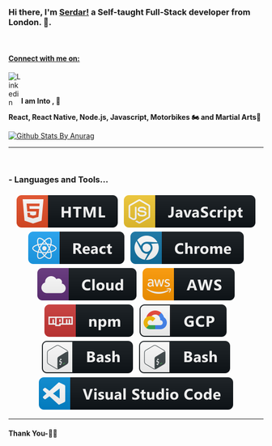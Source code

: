 ### Hi there, I'm [Serdar!](https://www.linkedin.com/in/serdar-mustafa/) a Self-taught Full-Stack developer from London. 👋.

<br/>
<a href="https://www.linkedin.com/in/serdar-mustafa/">
<h4>Connect with me on:</h4>
  <img align="left" alt="Linkedin" width="25px" src="https://cdn.jsdelivr.net/npm/simple-icons@v3/icons/linkedin.svg" />
</a>
<br />
<br/>

**I am Into , 🙏**

**React, React Native, Node.js, Javascript, Motorbikes 🏍 and Martial Arts🥋**
<br />

[![Github Stats By Anurag](https://github-readme-stats.vercel.app/api?username=serdarmustafa1&show_icons=true&title_color=fff&icon_color=79ff97&text_color=9f9f9f&bg_color=151515)](https://github.com/anuraghazra/github-readme-stats)

---

<br />

### - Languages and Tools...

<p align="center">

<!-- For more icons please follow  https://github.com/MikeCodesDotNET/ColoredBadges -->

<img src="svg/dev/languages/html.svg" alt="html" style="vertical-align:top; margin:4px">    
<img src="svg/dev/languages/js.svg" alt="js" style="vertical-align:top; margin:4px">
<img src="svg/dev/frameworks/react.svg" alt="react" style="vertical-align:top; margin:4px">
<img src="svg/dev/misc/chrome.svg" alt="chrome" style="vertical-align:top; margin:4px">
<img src="svg/dev/misc/cloud.svg" alt="cloud" style="vertical-align:top; margin:4px">
<img src="svg/dev/services/aws.svg" alt="aws" style="vertical-align:top; margin:4px">
<img src="svg/dev/services/npm.svg" alt="npm" style="vertical-align:top; margin:4px">
<img src="svg/dev/services/gcp.svg" alt="gcp" style="vertical-align:top; margin:4px">
<img src="svg/dev/tools/bash.svg" alt="bash" style="vertical-align:top; margin:4px">
<img src="svg/dev/tools/bash.svg" alt="reactNative" style="vertical-align:top; margin:4px">
<img src="svg/dev/tools/visualstudio_code.svg" alt="vscode" style="vertical-align:top; margin:4px">

</p>

---

#### Thank You-🙏🏼
